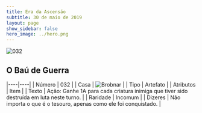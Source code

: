 ```yaml
---
title: Era da Ascensão
subtitle: 30 de maio de 2019
layout: page
show_sidebar: false
hero_image: ../hero.png
---
```


![032](https://cdn.keyforgegame.com/media/card_front/pt/435_032_RCW94G253Q9R_pt.png)

## O Baú de Guerra

|----|----|
| Número | 032 |
| Casa | ![Brobnar](https://archonarcana.com/images/thumb/e/e0/Brobnar.png/22px-Brobnar.png "Brobnar") |
| Tipo | Artefato |
| Atributos | Item |
| Texto | Ação: Ganhe 1A para cada criatura inimiga que tiver sido destruída em luta neste turno. |
| Raridade | Incomum |
| Dizeres | Não importa o que é o tesouro, apenas  como ele foi conquistado. |
